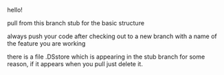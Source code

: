 hello!

pull from this branch stub for the basic structure

always push your code after checking out to a new branch with a name of the feature you are working

there is a file .DSstore which is appearing in the stub branch for some reason, if it appears when you pull just delete it.

